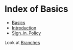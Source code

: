 # Index of Basics

- [Basics](../Basics/Basics)
- [Introduction](../Basics/Introduction)
- [Sign_in_Policy](../Basics/Sign_in_Policy)

Look at [Branches](../Branches/Branches.md)
